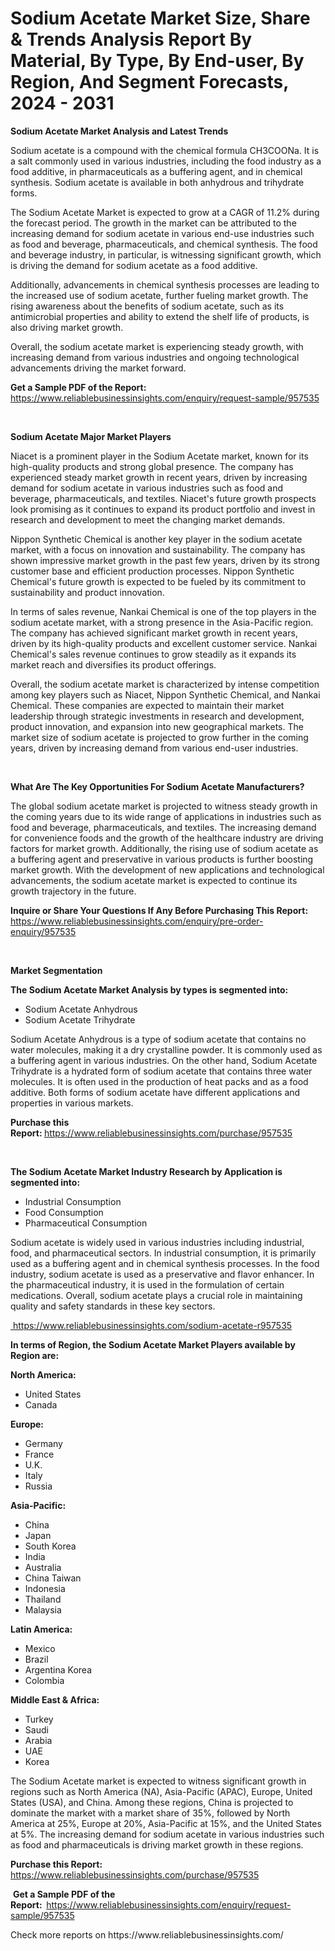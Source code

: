 <p><h1>Sodium Acetate Market Size, Share & Trends Analysis Report By Material, By Type, By End-user, By Region, And Segment Forecasts, 2024 - 2031</h1></p><p><strong>Sodium Acetate Market Analysis and Latest Trends</strong></p>
<p><p>Sodium acetate is a compound with the chemical formula CH3COONa. It is a salt commonly used in various industries, including the food industry as a food additive, in pharmaceuticals as a buffering agent, and in chemical synthesis. Sodium acetate is available in both anhydrous and trihydrate forms.</p><p>The Sodium Acetate Market is expected to grow at a CAGR of 11.2% during the forecast period. The growth in the market can be attributed to the increasing demand for sodium acetate in various end-use industries such as food and beverage, pharmaceuticals, and chemical synthesis. The food and beverage industry, in particular, is witnessing significant growth, which is driving the demand for sodium acetate as a food additive.</p><p>Additionally, advancements in chemical synthesis processes are leading to the increased use of sodium acetate, further fueling market growth. The rising awareness about the benefits of sodium acetate, such as its antimicrobial properties and ability to extend the shelf life of products, is also driving market growth.</p><p>Overall, the sodium acetate market is experiencing steady growth, with increasing demand from various industries and ongoing technological advancements driving the market forward.</p></p>
<p><strong>Get a Sample PDF of the Report:&nbsp;</strong> <a href="https://www.reliablebusinessinsights.com/enquiry/request-sample/957535">https://www.reliablebusinessinsights.com/enquiry/request-sample/957535</a></p>
<p>&nbsp;</p>
<p><strong>Sodium Acetate Major Market Players</strong></p>
<p><p>Niacet is a prominent player in the Sodium Acetate market, known for its high-quality products and strong global presence. The company has experienced steady market growth in recent years, driven by increasing demand for sodium acetate in various industries such as food and beverage, pharmaceuticals, and textiles. Niacet's future growth prospects look promising as it continues to expand its product portfolio and invest in research and development to meet the changing market demands.</p><p>Nippon Synthetic Chemical is another key player in the sodium acetate market, with a focus on innovation and sustainability. The company has shown impressive market growth in the past few years, driven by its strong customer base and efficient production processes. Nippon Synthetic Chemical's future growth is expected to be fueled by its commitment to sustainability and product innovation.</p><p>In terms of sales revenue, Nankai Chemical is one of the top players in the sodium acetate market, with a strong presence in the Asia-Pacific region. The company has achieved significant market growth in recent years, driven by its high-quality products and excellent customer service. Nankai Chemical's sales revenue continues to grow steadily as it expands its market reach and diversifies its product offerings.</p><p>Overall, the sodium acetate market is characterized by intense competition among key players such as Niacet, Nippon Synthetic Chemical, and Nankai Chemical. These companies are expected to maintain their market leadership through strategic investments in research and development, product innovation, and expansion into new geographical markets. The market size of sodium acetate is projected to grow further in the coming years, driven by increasing demand from various end-user industries.</p></p>
<p>&nbsp;</p>
<p><strong>What Are The Key Opportunities For Sodium Acetate Manufacturers?</strong></p>
<p><p>The global sodium acetate market is projected to witness steady growth in the coming years due to its wide range of applications in industries such as food and beverage, pharmaceuticals, and textiles. The increasing demand for convenience foods and the growth of the healthcare industry are driving factors for market growth. Additionally, the rising use of sodium acetate as a buffering agent and preservative in various products is further boosting market growth. With the development of new applications and technological advancements, the sodium acetate market is expected to continue its growth trajectory in the future.</p></p>
<p><strong>Inquire or Share Your Questions If Any Before Purchasing This Report:</strong> <a href="https://www.reliablebusinessinsights.com/enquiry/pre-order-enquiry/957535">https://www.reliablebusinessinsights.com/enquiry/pre-order-enquiry/957535</a></p>
<p>&nbsp;</p>
<p><strong>Market Segmentation</strong></p>
<p><strong>The Sodium Acetate Market Analysis by types is segmented into:</strong></p>
<p><ul><li>Sodium Acetate Anhydrous</li><li>Sodium Acetate Trihydrate</li></ul></p>
<p><p>Sodium Acetate Anhydrous is a type of sodium acetate that contains no water molecules, making it a dry crystalline powder. It is commonly used as a buffering agent in various industries. On the other hand, Sodium Acetate Trihydrate is a hydrated form of sodium acetate that contains three water molecules. It is often used in the production of heat packs and as a food additive. Both forms of sodium acetate have different applications and properties in various markets.</p></p>
<p><strong>Purchase this Report:&nbsp;</strong><a href="https://www.reliablebusinessinsights.com/purchase/957535">https://www.reliablebusinessinsights.com/purchase/957535</a></p>
<p>&nbsp;</p>
<p><strong>The Sodium Acetate Market Industry Research by Application is segmented into:</strong></p>
<p><ul><li>Industrial Consumption</li><li>Food Consumption</li><li>Pharmaceutical Consumption</li></ul></p>
<p><p>Sodium acetate is widely used in various industries including industrial, food, and pharmaceutical sectors. In industrial consumption, it is primarily used as a buffering agent and in chemical synthesis processes. In the food industry, sodium acetate is used as a preservative and flavor enhancer. In the pharmaceutical industry, it is used in the formulation of certain medications. Overall, sodium acetate plays a crucial role in maintaining quality and safety standards in these key sectors.</p></p>
<p><a href="https://www.reliablebusinessinsights.com/sodium-acetate-r957535">&nbsp;https://www.reliablebusinessinsights.com/sodium-acetate-r957535</a></p>
<p><strong>In terms of Region, the Sodium Acetate Market Players available by Region are:</strong></p>
<p>
    <p> <strong> North America: </strong>
        <ul>
            <li>United States</li>
            <li>Canada</li>
        </ul>
        </p> 
    <p> <strong> Europe: </strong>
        <ul>
            <li>Germany</li>
            <li>France</li>
            <li>U.K.</li>
            <li>Italy</li>
            <li>Russia</li>
        </ul>
        </p> 
    <p> <strong> Asia-Pacific: </strong>
        <ul>
            <li>China</li>
            <li>Japan</li>
            <li>South Korea</li>
            <li>India</li>
            <li>Australia</li>
            <li>China Taiwan</li>
            <li>Indonesia</li>
            <li>Thailand</li>
            <li>Malaysia</li>
        </ul>
        </p> 
    <p> <strong> Latin America: </strong>
        <ul>
            <li>Mexico</li>
            <li>Brazil</li>
            <li>Argentina Korea</li>
            <li>Colombia</li>
        </ul>
        </p> 
    <p> <strong> Middle East & Africa: </strong>
        <ul>
            <li>Turkey</li>
            <li>Saudi</li>
            <li>Arabia</li>
            <li>UAE</li>
            <li>Korea</li>
        </ul>
    </p>
    </p>
<p><p>The Sodium Acetate market is expected to witness significant growth in regions such as North America (NA), Asia-Pacific (APAC), Europe, United States (USA), and China. Among these regions, China is projected to dominate the market with a market share of 35%, followed by North America at 25%, Europe at 20%, Asia-Pacific at 15%, and the United States at 5%. The increasing demand for sodium acetate in various industries such as food and pharmaceuticals is driving market growth in these regions.</p></p>
<p><strong>Purchase this Report: </strong><a href="https://www.reliablebusinessinsights.com/purchase/957535">https://www.reliablebusinessinsights.com/purchase/957535</a></p>
<p>&nbsp;<strong>Get a Sample PDF of the Report:&nbsp;&nbsp;</strong><a href="https://www.reliablebusinessinsights.com/enquiry/request-sample/957535">https://www.reliablebusinessinsights.com/enquiry/request-sample/957535</a></p>
<p><strong></strong></p>
<p>Check more reports on https://www.reliablebusinessinsights.com/</p>